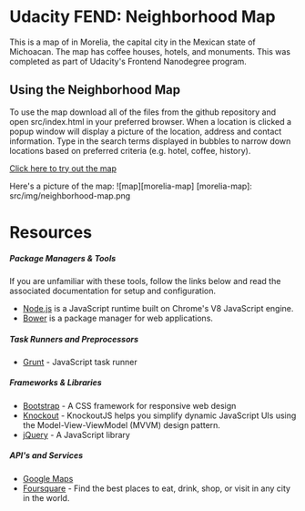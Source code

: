 # Udacity FEND: Neighborhood Map
This is a map of in Morelia, the capital city in the Mexican state of Michoacan. The map has coffee houses, hotels, and monuments. This was completed as part of Udacity's Frontend Nanodegree program.

## Using the Neighborhood Map
To use the map download all of the files from the github repository and open src/index.html in your preferred browser. When a location is clicked a popup window will display a picture of the location, address and contact information. Type in the search terms displayed in bubbles to narrow down locations based on preferred criteria (e.g. hotel, coffee, history). 

[Click here to try out the map](http://ahvar.github.io/src/views/neighborhood-map-item/map/index.html)

Here's a picture of the map: ![map][morelia-map]
[morelia-map]: src/img/neighborhood-map.png
 

# Resources

##### Package Managers & Tools
If you are unfamiliar with these tools, follow the links below and read the associated documentation for setup and configuration.
- [Node.js](https://nodejs.org/en/) is a JavaScript runtime built on Chrome's V8 JavaScript engine. 
- [Bower](https://bower.io/) is a package manager for web applications.

##### Task Runners and Preprocessors
- [Grunt](http://gruntjs.com/) - JavaScript task runner

##### Frameworks & Libraries
- [Bootstrap](http://getbootstrap.com/) - A CSS framework for responsive web design
- [Knockout](http://knockoutjs.com/) - KnockoutJS helps you simplify dynamic JavaScript UIs using the Model-View-ViewModel (MVVM) design pattern.
- [jQuery](https://jquery.com/) - A JavaScript library

##### API's and Services
- [Google Maps](https://developers.google.com/maps/documentation/javascript/examples/style-array)
- [Foursquare](https://foursquare.com/) - Find the best places to eat, drink, shop, or visit in any city in the world.







